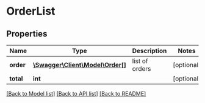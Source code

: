 # OrderList

## Properties
Name | Type | Description | Notes
------------ | ------------- | ------------- | -------------
**order** | [**\Swagger\Client\Model\Order[]**](Order.md) | list of orders | [optional] 
**total** | **int** |  | [optional] 

[[Back to Model list]](../../README.md#documentation-for-models) [[Back to API list]](../../README.md#documentation-for-api-endpoints) [[Back to README]](../../README.md)

